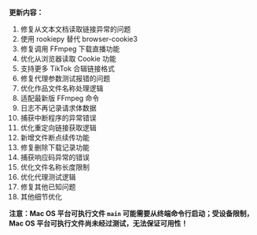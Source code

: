 **更新内容：**

1. 修复从文本文档读取链接异常的问题
2. 使用 rookiepy 替代 browser-cookie3
3. 修复调用 FFmpeg 下载直播功能
4. 优化从浏览器读取 Cookie 功能
5. 支持更多 TikTok 合辑链接格式
6. 修复代理参数测试报错的问题
7. 优化作品文件名称处理逻辑
8. 适配最新版 FFmpeg 命令
9. 日志不再记录请求体数据
10. 捕获中断程序的异常错误
11. 优化重定向链接获取逻辑
12. 新增文件断点续传功能
13. 修复删除下载记录功能
14. 捕获响应码异常的错误
15. 优化文件名称长度限制
16. 优化代理测试逻辑
17. 修复其他已知问题
18. 其他细节优化

<p><strong>注意：Mac OS 平台可执行文件 <code>main</code> 可能需要从终端命令行启动；受设备限制，Mac OS 平台可执行文件尚未经过测试，无法保证可用性！</strong></p>
